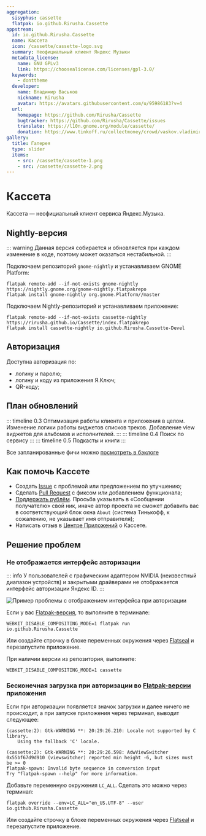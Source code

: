 ```yaml
---
aggregation:
  sisyphus: cassette
  flatpak: io.github.Rirusha.Cassette
appstream:
  id: io.github.Rirusha.Cassette
  name: Кассета
  icon: /cassette/cassette-logo.svg
  summary: Неофициальный клиент Яндекс Музыки
  metadata_license:
    name: GNU GPLv3
    link: https://choosealicense.com/licenses/gpl-3.0/
  keywords:
    - donttheme
  developer:
    name: Владимир Васьков
    nickname: Rirusha
    avatar: https://avatars.githubusercontent.com/u/95986183?v=4
  url:
    homepage: https://github.com/Rirusha/Cassette
    bugtracker: https://github.com/Rirusha/Cassette/issues
    translate: https://l10n.gnome.org/module/cassette/
    donation: https://www.tinkoff.ru/collectmoney/crowd/vaskov.vladimir19/Uhi7d15460/
gallery:
  title: Галерея
  type: slider
  items:
    - src: /cassette/cassette-1.png
    - src: /cassette/cassette-2.png
---
```


# Кассета

Кассета — неофициальный клиент сервиса Яндекс.Музыка.

<AGWGallery />

<!--@include: @ru/apps/.parts/install/content-repo.md-->
<!--@include: @ru/apps/.parts/install/content-flatpak.md-->

## Nightly-версия

::: warning
Данная версия собирается и обновляется при каждом изменение в коде, поэтому может оказаться нестабильной.
:::

Подключаем репозиторий `gnome-nightly` и устанавливаем GNOME Platform:

```shell
flatpak remote-add --if-not-exists gnome-nightly https://nightly.gnome.org/gnome-nightly.flatpakrepo
flatpak install gnome-nightly org.gnome.Platform//master
```

Подключаем Nightly-репозиторий и устанавливаем приложение:

```shell
flatpak remote-add --if-not-exists cassette-nightly https://rirusha.github.io/Cassette/index.flatpakrepo
flatpak install cassette-nightly io.github.Rirusha.Cassette-Devel
```

## Авторизация

Доступна авторизация по:

- логину и паролю;
- логину и коду из приложения Я.Ключ;
- QR-коду;

## План обновлений

::: timeline 0.3
Оптимизация работы клиента и приложения в целом. Изменение логики работы виджетов списков треков. Добавление view виджетов для альбомов и исполнителей.
:::
::: timeline 0.4
Поиск по сервису
:::
::: timeline 0.5
Подкасты и книги
:::

Все запланированные фичи можно [посмотреть в бэклоге](https://github.com/users/Rirusha/projects/2)

## Как помочь Кассете

- Создать [Issue](https://github.com/Rirusha/Cassette/issues) с проблемой или предложением по улучшению;
- Сделать [Pull Request](https://github.com/Rirusha/Cassette/pulls) с фиксом или добавлением функционала;
- [Поддержать рублём](https://www.tinkoff.ru/collectmoney/crowd/vaskov.vladimir19/Uhi7d15460). Просьба указывать в «Сообщении получателю» свой ник, иначе автор проекта не сможет добавить вас в соответствующий блок окна `About` (система Тинькофф, к сожалению, не указывает имя отправителя);
- Написать отзыв в [Центре Приложений](/apps/gnome-software/) о Кассете.

## Решение проблем

### Не отображается интерфейс авторизации

::: info
У пользователей с графическим адаптером NVIDIA (неизвестный диапазон устройств) и закрытыми драйверами не отображается интерфейс авторизации Яндекс ID.
:::

![Пример проблемы с отображением интерфейса при авторизации](/cassette/cassette-3.png)

Если у вас [Flatpak-версия](/package-manager/flatpak/), то выполните в терминале:

```shell
WEBKIT_DISABLE_COMPOSITING_MODE=1 flatpak run io.github.Rirusha.Cassette
```

Или создайте строчку в блоке переменных окружения через [Flatseal](/apps/flatseal/) и перезапустите приложение.

При наличии версии из репозитория, выполните:

```shell
WEBKIT_DISABLE_COMPOSITING_MODE=1 cassette
```

### Бесконечная загрузка при авторизации во [Flatpak-версии](/package-manager/flatpak/) приложения

Если при авторизации появляется значок загрузки и далее ничего не происходит, а при запуске приложения через терминал, выводит следующее:

```shell
(cassette:2): Gtk-WARNING **: 20:29:26.210: Locale not supported by C library.
	Using the fallback 'C' locale.

(cassette:2): Gtk-WARNING **: 20:29:26.598: AdwViewSwitcher 0x55bf67d9d910 (viewswitcher) reported min height -6, but sizes must be >= 0
flatpak-spawn: Invalid byte sequence in conversion input
Try "flatpak-spawn --help" for more information.
```

Добавьте переменную окружения `LC_ALL`. Сделать это можно через терминал:

```shell
flatpak override --env=LC_ALL="en_US.UTF-8" --user io.github.Rirusha.Cassette
```

Или создайте строчку в блоке переменных окружения через [Flatseal](/apps/flatseal/) и перезапустите приложение.
